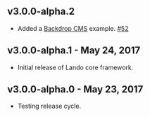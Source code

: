 v3.0.0-alpha.2
--------------

* Added a [Backdrop CMS](https://backdropcms.org/) example. [#52](https://github.com/thinktandem/horoscope/issues/52)


v3.0.0-alpha.1 - May 24, 2017
-----------------------------

* Initial release of Lando core framework.

v3.0.0-alpha.0 - May 23, 2017
-----------------------------

* Testing release cycle.
